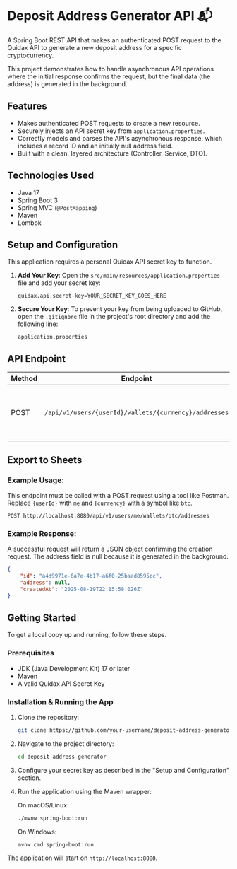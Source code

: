 # Deposit Address Generator API 📬

A Spring Boot REST API that makes an authenticated POST request to the Quidax API to generate a new deposit address for a specific cryptocurrency.

This project demonstrates how to handle asynchronous API operations where the initial response confirms the request, but the final data (the address) is generated in the background.

## Features

- Makes authenticated POST requests to create a new resource.
- Securely injects an API secret key from `application.properties`.
- Correctly models and parses the API's asynchronous response, which includes a record ID and an initially null address field.
- Built with a clean, layered architecture (Controller, Service, DTO).

## Technologies Used

- Java 17
- Spring Boot 3
- Spring MVC (`@PostMapping`)
- Maven
- Lombok

## Setup and Configuration

This application requires a personal Quidax API secret key to function.

1. **Add Your Key**: Open the `src/main/resources/application.properties` file and add your secret key:

   ```properties
   quidax.api.secret-key=YOUR_SECRET_KEY_GOES_HERE
   ```

2. **Secure Your Key**: To prevent your key from being uploaded to GitHub, open the `.gitignore` file in the project's root directory and add the following line:

   ```plaintext
   application.properties
   ```

## API Endpoint

| Method | Endpoint                                            | Description                                                  |
|--------|-----------------------------------------------------|--------------------------------------------------------------|
| POST   | `/api/v1/users/{userId}/wallets/{currency}/addresses` | Generate a new deposit address for a specific currency.     |

## Export to Sheets

### Example Usage:

This endpoint must be called with a POST request using a tool like Postman. Replace `{userId}` with `me` and `{currency}` with a symbol like `btc`.

```plaintext
POST http://localhost:8080/api/v1/users/me/wallets/btc/addresses
```

### Example Response:

A successful request will return a JSON object confirming the creation request. The address field is null because it is generated in the background.

```json
{
    "id": "a4d9971e-6a7e-4b17-a6f0-25baad8595cc",
    "address": null,
    "createdAt": "2025-08-19T22:15:58.026Z"
}
```

## Getting Started

To get a local copy up and running, follow these steps.

### Prerequisites

- JDK (Java Development Kit) 17 or later
- Maven
- A valid Quidax API Secret Key

### Installation & Running the App

1. Clone the repository:

   ```bash
   git clone https://github.com/your-username/deposit-address-generator.git
   ```

2. Navigate to the project directory:

   ```bash
   cd deposit-address-generator
   ```

3. Configure your secret key as described in the "Setup and Configuration" section.

4. Run the application using the Maven wrapper:

   On macOS/Linux:

   ```bash
   ./mvnw spring-boot:run
   ```

   On Windows:

   ```bash
   mvnw.cmd spring-boot:run
   ```

The application will start on `http://localhost:8080`.